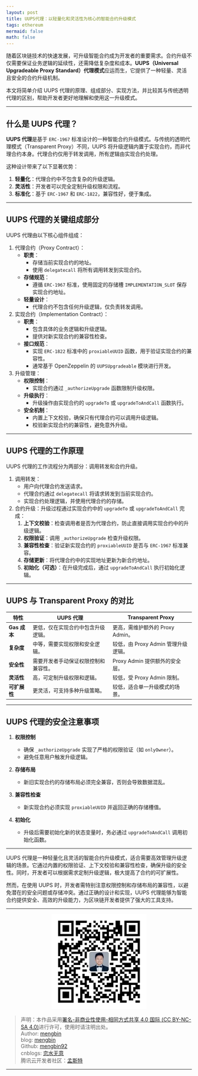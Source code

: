 ```yaml
---
layout: post
title: UUPS代理：以轻量化和灵活性为核心的智能合约升级模式
tags: ethereum
mermaid: false
math: false
---  
```


随着区块链技术的快速发展，可升级智能合约成为开发者的重要需求。合约升级不仅需要保证业务逻辑的延续性，还需降低复杂度和成本。**UUPS（Universal Upgradeable Proxy Standard）代理模式**应运而生，它提供了一种轻量、灵活且安全的合约升级机制。

本文将简单介绍 UUPS 代理的原理、组成部分、实现方法，并比较其与传统透明代理的区别，帮助开发者更好地理解和使用这一升级模式。

---

## 什么是 UUPS 代理？

**UUPS 代理**是基于 `ERC-1967` 标准设计的一种智能合约升级模式。与传统的透明代理模式（Transparent Proxy）不同，UUPS 将升级逻辑内置于实现合约，而非代理合约本身。代理合约仅用于转发调用，所有逻辑由实现合约处理。

这种设计带来了以下显著优势：

1. **轻量化**：代理合约中不包含复杂的升级逻辑。
2. **灵活性**：开发者可以完全定制升级权限和流程。
3. **标准化**：基于 `ERC-1967` 和 `ERC-1822`，兼容性好，便于集成。

---

## UUPS 代理的关键组成部分

UUPS 代理由以下核心组件组成：

1. 代理合约（Proxy Contract）：
   - **职责**：
     - 存储当前实现合约的地址。
     - 使用 `delegatecall` 将所有调用转发到实现合约。
   - **存储规范**：
     - 遵循 `ERC-1967` 标准，使用固定的存储槽 `IMPLEMENTATION_SLOT` 保存实现合约地址。
   - **轻量设计**：
     - 代理合约不包含任何升级逻辑，仅负责转发调用。
2. 实现合约（Implementation Contract）：
   - **职责**：
     - 包含具体的业务逻辑和升级逻辑。
     - 提供对新实现合约的兼容性检查。
   - **接口规范**：
     - 实现 `ERC-1822` 标准中的 `proxiableUUID` 函数，用于验证实现合约的兼容性。
     - 通常基于 OpenZeppelin 的 `UUPSUpgradeable` 模块进行开发。
3. 升级管理：
   - **权限控制**：
     - 实现合约通过 `_authorizeUpgrade` 函数限制升级权限。
   - **升级执行**：
     - 升级操作由实现合约的 `upgradeTo` 或 `upgradeToAndCall` 函数执行。
   - **安全机制**：
     - 内置上下文校验，确保只有代理合约可以调用升级逻辑。
     - 校验新实现合约的兼容性，避免意外升级。

---

## UUPS 代理的工作原理

UUPS 代理的工作流程分为两部分：调用转发和合约升级。

1. 调用转发：
   - 用户向代理合约发送请求。
   - 代理合约通过 `delegatecall` 将请求转发到当前实现合约。
   - 实现合约处理逻辑，并使用代理合约的存储。
2. 合约升级：升级过程通过实现合约中的 `upgradeTo` 或 `upgradeToAndCall` 完成：
   1. **上下文校验**：检查调用者是否为代理合约，防止直接调用实现合约中的升级逻辑。
   2. **权限验证**：调用 `_authorizeUpgrade` 检查升级权限。
   3. **兼容性检查**：验证新实现合约的 `proxiableUUID` 是否与 `ERC-1967` 标准兼容。
   4. **存储更新**：将代理合约中的实现地址更新为新合约地址。
   5. **初始化（可选）**：在升级完成后，通过 `upgradeToAndCall` 执行初始化逻辑。

---

## UUPS 与 Transparent Proxy 的对比

| 特性                 | UUPS 代理                           | Transparent Proxy                   |
|----------------------|------------------------------------|------------------------------------|
| **Gas 成本**         | 更低，仅在实现合约中包含升级逻辑。    | 更高，需维护额外的 Proxy Admin。     |
| **复杂度**           | 中等，需要实现权限和安全逻辑。         | 较低，由 Proxy Admin 管理升级逻辑。   |
| **安全性**           | 需要开发者手动保证权限控制和兼容性。    | Proxy Admin 提供额外的安全层。       |
| **灵活性**           | 高，可定制升级权限和逻辑。             | 较低，受 Proxy Admin 限制。         |
| **可扩展性**         | 更灵活，可支持多种升级策略。            | 较低，适合单一升级模式的场景。         |

---

## UUPS 代理的安全注意事项

1. **权限控制**
   - 确保 `_authorizeUpgrade` 实现了严格的权限验证（如 `onlyOwner`）。
   - 避免任意用户触发升级逻辑。

2. **存储布局**
   - 新旧实现合约的存储布局必须完全兼容，否则会导致数据混乱。

3. **兼容性检查**
   - 新实现合约必须实现 `proxiableUUID` 并返回正确的存储槽值。

4. **初始化**
   - 升级后需要初始化新的状态变量时，务必通过 `upgradeToAndCall` 调用初始化函数。

---

UUPS 代理是一种轻量化且灵活的智能合约升级模式，适合需要高效管理升级逻辑的场景。它通过内置的权限验证、上下文校验和兼容性检查，确保升级的安全性。同时，开发者可以根据需求定制升级逻辑，极大提高了合约的可扩展性。

然而，在使用 UUPS 时，开发者需特别注意权限控制和存储布局的兼容性，以避免潜在的安全问题或存储冲突。通过正确的设计和实现，UUPS 代理能够为智能合约提供安全、高效的升级能力，为区块链开发者提供了强大的工具支持。  

---

<div align="center">
  <img src="../img/qrcode_wechat.jpg" alt="孟斯特">
</div>

> 声明：本作品采用[署名-非商业性使用-相同方式共享 4.0 国际 (CC BY-NC-SA 4.0)](https://creativecommons.org/licenses/by-nc-sa/4.0/deed.zh)进行许可，使用时请注明出处。  
> Author: [mengbin](mengbin1992@outlook.com)  
> blog: [mengbin](https://mengbin.top)  
> Github: [mengbin92](https://mengbin92.github.io/)  
> cnblogs: [恋水无意](https://www.cnblogs.com/lianshuiwuyi/)  
> 腾讯云开发者社区：[孟斯特](https://cloud.tencent.com/developer/user/6649301)  
---